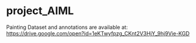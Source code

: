 # project_AIML
Painting Dataset and annotations are available at: https://drive.google.com/open?id=1eKTwyfpzg_CKnt2V3HjY_9hj9Vie-KGD
